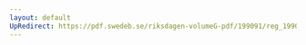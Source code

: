 ```yaml
---
layout: default
UpRedirect: https://pdf.swedeb.se/riksdagen-volumeG-pdf/199091/reg_199091/reg_199091_0131.pdf
---
```

